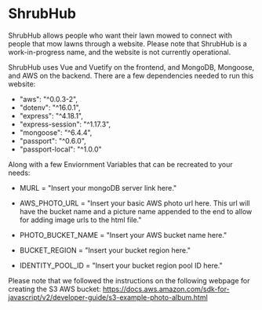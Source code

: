 # ShrubHub

ShrubHub allows people who want their lawn mowed to connect with people that mow lawns through a website. Please note that ShrubHub is a work-in-progress name, and the website is not currently operational.

ShrubHub uses Vue and Vuetify on the frontend, and MongoDB, Mongoose, and AWS on the backend. There are a few dependencies needed to run this website:

- "aws": "^0.0.3-2",
- "dotenv": "^16.0.1",
- "express": "^4.18.1",
- "express-session": "^1.17.3",
- "mongoose": "^6.4.4",
- "passport": "^0.6.0",
- "passport-local": "^1.0.0"

Along with a few Enviornment Variables that can be recreated to your needs:

- MURL = "Insert your mongoDB server link here."

- AWS_PHOTO_URL = "Insert your basic AWS photo url here. This url will have the bucket name and a picture name appended to the end to allow for adding image urls to the html file."
- PHOTO_BUCKET_NAME = "Insert your AWS bucket name here."
- BUCKET_REGION = "Insert your bucket region here."
- IDENTITY_POOL_ID = "Insert your bucket region pool ID here."

Please note that we followed the instructions on the following webpage for creating the S3 AWS bucket: https://docs.aws.amazon.com/sdk-for-javascript/v2/developer-guide/s3-example-photo-album.html
